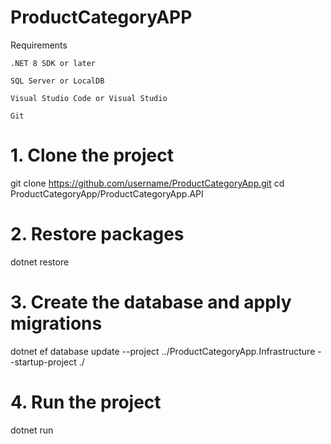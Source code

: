 ﻿# ProductCategoryAPP
 Requirements

    .NET 8 SDK or later

    SQL Server or LocalDB

    Visual Studio Code or Visual Studio

    Git




# 1. Clone the project
git clone https://github.com/username/ProductCategoryApp.git
cd ProductCategoryApp/ProductCategoryApp.API

# 2. Restore packages
dotnet restore

# 3. Create the database and apply migrations
dotnet ef database update --project ../ProductCategoryApp.Infrastructure --startup-project ./

# 4. Run the project
dotnet run

